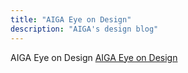 ```yaml
---
title: "AIGA Eye on Design"
description: "AIGA's design blog"
---
```

AIGA Eye on Design
[AIGA Eye on Design](http://eyeondesign.aiga.org)
